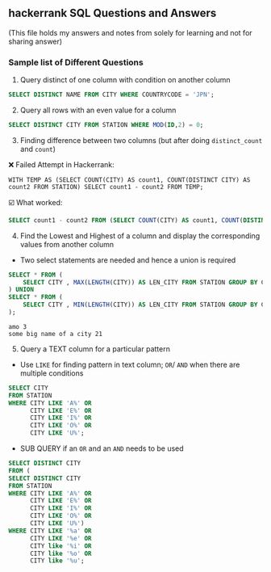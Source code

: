 ## hackerrank SQL Questions and Answers 
(This file holds my answers and notes from solely for learning and not for sharing answer)

### Sample list of Different Questions

1. Query distinct of one column with condition on another column <br>
```SQL
SELECT DISTINCT NAME FROM CITY WHERE COUNTRYCODE = 'JPN';
```

2. Query all rows with an even value for a column
```SQL
SELECT DISTINCT CITY FROM STATION WHERE MOD(ID,2) = 0;
```

3. Finding difference between two columns (but after doing `distinct_count` and `count`) <br>

:x: Failed Attempt in Hackerrank:
```
WITH TEMP AS (SELECT COUNT(CITY) AS count1, COUNT(DISTINCT CITY) AS count2 FROM STATION) SELECT count1 - count2 FROM TEMP;
```

☑️ What worked: 
```SQL
SELECT count1 - count2 FROM (SELECT COUNT(CITY) AS count1, COUNT(DISTINCT CITY) AS count2 FROM STATION);
```

4. Find the Lowest and Highest of a column and display the corresponding values from another column
- Two select statements are needed and hence a union is required

```SQL
SELECT * FROM (
    SELECT CITY , MAX(LENGTH(CITY)) AS LEN_CITY FROM STATION GROUP BY CITY ORDER BY LEN_CITY DESC LIMIT 1
) UNION 
SELECT * FROM (
    SELECT CITY , MIN(LENGTH(CITY)) AS LEN_CITY FROM STATION GROUP BY CITY ORDER BY LEN_CITY ASC LIMIT 1
);
```

```
amo 3
some big name of a city 21
```

5. Query a TEXT column for a particular pattern <br>
- Use `LIKE` for finding pattern in text column; `OR`/ `AND` when there are multiple conditions

```SQL
SELECT CITY 
FROM STATION 
WHERE CITY LIKE 'A%' OR 
      CITY LIKE 'E%' OR 
      CITY LIKE 'I%' OR
      CITY LIKE 'O%' OR
      CITY LIKE 'U%';
```

- SUB QUERY if an `OR` and an `AND` needs to be used 

```SQL
SELECT DISTINCT CITY 
FROM (
SELECT DISTINCT CITY
FROM STATION
WHERE CITY LIKE 'A%' OR 
      CITY LIKE 'E%' OR 
      CITY LIKE 'I%' OR
      CITY LIKE 'O%' OR
      CITY LIKE 'U%') 
WHERE CITY LIKE '%a' OR
      CITY LIKE '%e' OR
      CITY like '%i' OR
      CITY like '%o' OR
      CITY like '%u';
```
